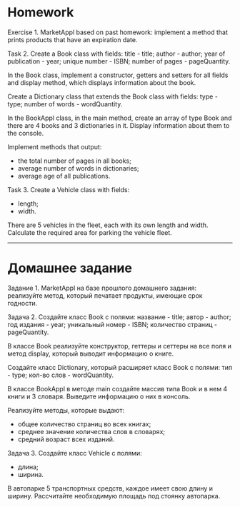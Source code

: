 # Homework

Exercise 1.
MarketAppl based on past homework:
implement a method that prints products that have an expiration date.

Task 2.
Create a Book class with fields:
title - title;
author - author;
year of publication - year;
unique number - ISBN;
number of pages - pageQuantity.

In the Book class, implement a constructor, getters and setters for all fields and
display method, which displays information about the book.

Create a Dictionary class that extends the Book class with fields:
type - type;
number of words - wordQuantity.

In the BookAppl class, in the main method, create an array of type Book and there are 4 books and 3 dictionaries in it. Display information about them
to the console.

Implement methods that output:
- the total number of pages in all books;
- average number of words in dictionaries;
- average age of all publications.

Task 3.
Create a Vehicle class with fields:
- length;
- width.

There are 5 vehicles in the fleet, each with its own length and width.
Calculate the required area for parking the vehicle fleet.


_______________________________________________________

# Домашнее задание

Задание 1.
MarketAppl на базе прошлого домашнего задания: 
реализуйте метод, который печатает продукты, имеющие срок годности.

Задача 2.
Создайте класс Book с полями:
название - title;
автор - author;
год издания - year;
уникальный номер - ISBN;
количество страниц - pageQuantity.

В классе Book реализуйте конструктор, геттеры и сеттеры на все поля и
метод display, который выводит информацию о книге.

Создайте класс Dictionary, который расширяет класс Book c полями:
тип - type;
кол-во слов - wordQuantity.

В классе BookAppl в методе main создайте массив типа Book и в нем 4 книги и 3 словаря. Выведите информацию о них
в консоль.

Реализуйте методы, которые выдают:
- общее количество страниц во всех книгах;
- среднее значение количества слов в словарях;
- средний возраст всех изданий.

Задача 3.
Создайте класс Vehicle с полями:
- длина;
- ширина.

В автопарке 5 транспортных средств, каждое имеет свою длину и ширину.
Рассчитайте необходимую площадь под стоянку автопарка.